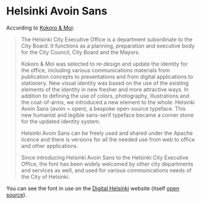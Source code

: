 # Helsinki Avoin Sans

According to [Kokoro & Moi](http://www.kokoromoi.com/work/helsinki-avoin-sans):

> The Helsinki City Executive Office is a department subordinate to the City Board. It functions as a planning, preparation and executive body for the City Council, City Board and the Mayors.
>
> Kokoro & Moi was selected to re-design and update the identity for the office, including various communications materials from publication concepts to presentations and from digital applications to stationery. New visual identity was based on the use of the existing elements of the identity in new fresher and more attractive ways. In addition to defining the use of colors, photography, illustrations and the coat-of-arms, we introduced a new element to the whole: Helsinki Avoin Sans (avoin = open), a bespoke open-source typeface. This new humanist and legible sans-serif typeface became a corner stone for the updated identity system.
>
> Helsinki Avoin Sans can be freely used and shared under the Apache licence and there is versions for all the needed use from web to office and other applications.
>
> Since introducing Helsinki Avoin Sans to the Helsinki City Executive Office, the font has been widely welcomed by other city departments and services as well, and used for various communications needs of the City of Helsinki.

You can see the font in use on the [Digital Helsinki](https://digi.hel.fi) website (itself [open source](https://github.com/City-of-Helsinki/digihel)).
